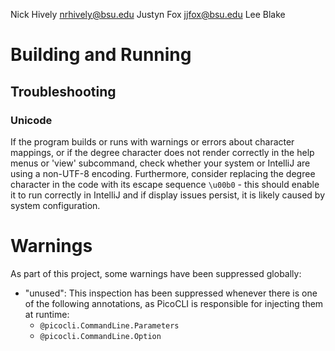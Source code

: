 Nick Hively <nrhively@bsu.edu>
Justyn Fox <jjfox@bsu.edu> 
Lee Blake

# Building and Running
## Troubleshooting
### Unicode
If the program builds or runs with warnings or errors about character mappings, or if the degree character does not
render correctly in the help menus or 'view' subcommand, check whether your system or IntelliJ are using a non-UTF-8 
encoding. Furthermore, consider replacing the degree character in the code with its escape sequence `\u00b0` - this
should enable it to run correctly in IntelliJ and if display issues persist, it is likely caused by system
configuration.

# Warnings
As part of this project, some warnings have been suppressed globally:
- "unused": This inspection has been suppressed whenever there is one of the following annotations, as PicoCLI is responsible for injecting them at runtime:
    - `@picocli.CommandLine.Parameters`
    - `@picocli.CommandLine.Option`